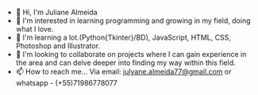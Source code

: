 - 👋 Hi, I'm Juliane Almeida
- 👀 I'm interested in learning programming and growing in my field, doing what I love.
- 🌱 I'm learning a lot.(Python{Tkinter}/BD), JavaScript, HTML, CSS, Photoshop and Illustrator.
- 💞️ I'm looking to collaborate on projects where I can gain experience in the area and can delve deeper into finding my way within this field.
- 📫 How to reach me... Via email: julyane.almeida77@gmail.com or whatsapp - (+55)71986778077

<!---
JulianeA20/JulianeA20 is a ✨ special ✨ repository because its `README.md` (this file) appears on your GitHub profile.
You can click the Preview link to take a look at your changes.
--->
